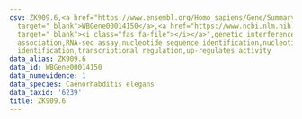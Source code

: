 ```yaml
---
csv: ZK909.6,<a href="https://www.ensembl.org/Homo_sapiens/Gene/Summary?db=core;g=WBGene00014150"
  target="_blank">WBGene00014150</a>,<a href="https://www.ncbi.nlm.nih.gov/pubmed/27496166"
  target="_blank"><i class="fas fa-file"></i></a>",genetic interference,functional
  association,RNA-seq assay,nucleotide sequence identification,nucleotide sequence
  identification,transcriptional regulation,up-regulates activity
data_alias: ZK909.6
data_id: WBGene00014150
data_numevidence: 1
data_species: Caenorhabditis elegans
data_taxid: '6239'
title: ZK909.6
---
```

